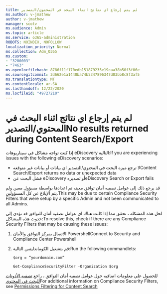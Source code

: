 ```yaml
---
title: لم يتم إرجاع اي نتائج اثناء البحث في المحتوي/التصدير
ms.author: v-jmathew
author: v-jmathew
manager: scotv
ms.audience: Admin
ms.topic: article
ms.service: o365-administration
ROBOTS: NOINDEX, NOFOLLOW
localization_priority: Normal
ms.collection: Adm_O365
ms.custom:
- "3200003"
- "7463"
ms.openlocfilehash: 8786f11f170edb151879235e19caa38b50f3f06e
ms.sourcegitcommit: 3d662e1a1440ba74b5347896347d03bb8c8f3af5
ms.translationtype: MT
ms.contentlocale: ar-SA
ms.lasthandoff: 12/22/2020
ms.locfileid: "49727210"
---
```

# <a name="no-results-returned-during-content-searchexport"></a><span data-ttu-id="3aa52-102">لم يتم إرجاع اي نتائج اثناء البحث في المحتوي/التصدير</span><span class="sxs-lookup"><span data-stu-id="3aa52-102">No results returned during Content Search/Export</span></span>

<span data-ttu-id="3aa52-103">إذا كنت تواجه مشاكل في سيناريوهات eDiscovery التالية:</span><span class="sxs-lookup"><span data-stu-id="3aa52-103">If you are experiencing issues with the following eDiscovery scenarios:</span></span>

- <span data-ttu-id="3aa52-104">لا ترجع ميزه البحث في المحتوي/التصدير اي بيانات أو بيانات غير متوقعه</span><span class="sxs-lookup"><span data-stu-id="3aa52-104">Content Search/Export returns no data or unexpected data</span></span>
- <span data-ttu-id="3aa52-105">فشل البحث عن eDiscovery أو تصديره</span><span class="sxs-lookup"><span data-stu-id="3aa52-105">eDiscovery Search or Export fails</span></span>

<span data-ttu-id="3aa52-106">قد يرجع ذلك إلى عوامل تصفيه أمان توافق معينه تم اعدادها بواسطة مسؤول معين ولم يتم الإبلاغ عن كل المسؤولين.</span><span class="sxs-lookup"><span data-stu-id="3aa52-106">This may be due to certain Compliance Security Filters that were setup by a specific Admin and not been communicated to all Admins.</span></span>

<span data-ttu-id="3aa52-107">لحل هذه المشكلة ، تحقق مما إذا كانت هناك اي عوامل تصفيه أمان للتوافق قد تؤدي إلى حدوث هذه المشاكل:</span><span class="sxs-lookup"><span data-stu-id="3aa52-107">To resolve this, check if there are any Compliance Security Filters that may be causing these issues:</span></span>

1. <span data-ttu-id="3aa52-108">الاتصال بمركز التوافق والأمان Powershell</span><span class="sxs-lookup"><span data-stu-id="3aa52-108">Connect to Security and Compliance Center Powershell</span></span>
2. <span data-ttu-id="3aa52-109">قم بتشغيل الكوماندليتس التالية:</span><span class="sxs-lookup"><span data-stu-id="3aa52-109">Run the following commandlets:</span></span>

    `$org = “yourdomain.com”`

    `Get-ComplianceSecurityFilter -Organization $org`

<span data-ttu-id="3aa52-110">للحصول علي معلومات اضافيه حول عوامل تصفيه أمان التوافق ، راجع [تصفيه الأذونات للبحث في المحتوي](https://docs.microsoft.com/microsoft-365/compliance/permissions-filtering-for-content-search)</span><span class="sxs-lookup"><span data-stu-id="3aa52-110">For additional information on Compliance Security Filters, see [Permissions Filtering for Content Search](https://docs.microsoft.com/microsoft-365/compliance/permissions-filtering-for-content-search)</span></span>
